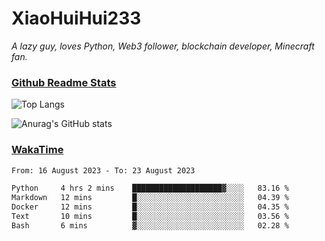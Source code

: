 # XiaoHuiHui233

*A lazy guy, loves Python, Web3 follower, blockchain developer, Minecraft fan.*

### [Github Readme Stats](https://github.com/anuraghazra/github-readme-stats)

![Top Langs](https://github-readme-stats.vercel.app/api/top-langs/?username=XiaoHuiHui233&layout=compact&theme=github_dark)

![Anurag's GitHub stats](https://github-readme-stats.vercel.app/api?username=XiaoHuiHui233&show_icons=true&theme=github_dark)

### [WakaTime](https://wakatime.com)

<!--START_SECTION:waka-->

```txt
From: 16 August 2023 - To: 23 August 2023

Python     4 hrs 2 mins    ████████████████████▓░░░░   83.16 %
Markdown   12 mins         █░░░░░░░░░░░░░░░░░░░░░░░░   04.39 %
Docker     12 mins         █░░░░░░░░░░░░░░░░░░░░░░░░   04.35 %
Text       10 mins         █░░░░░░░░░░░░░░░░░░░░░░░░   03.56 %
Bash       6 mins          ▓░░░░░░░░░░░░░░░░░░░░░░░░   02.28 %
```

<!--END_SECTION:waka-->
